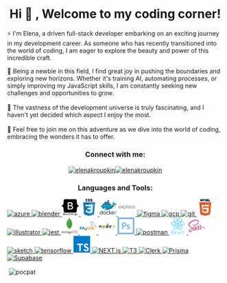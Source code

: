 <h1 align="center">Hi 👋 , Welcome to my coding corner! </h1>

⚡  I'm Elena, a driven full-stack developer embarking on an exciting journey in my development career. As someone who has recently transitioned into the world of coding, I am eager to explore the beauty and power of this incredible craft.<br>

🌱  Being a newbie in this field, I find great joy in pushing the boundaries and exploring new horizons. Whether it's training AI, automating processes, or simply improving my JavaScript skills, I am constantly seeking new challenges and opportunities to grow. <br><br>
🔭  The vastness of the development universe is truly fascinating, and I haven't yet decided which aspect I enjoy the most.<br><br>
👯  Feel free to join me on this adventure as we dive into the world of coding, embracing the wonders it has to offer.


<h3 align="center">Connect with me:</h3>
<p align="center" style="display: flex; justify-content: center;">
  <a href="https://linkedin.com/in/elenakroupkin" target="blank">
    <img align="center" src="https://raw.githubusercontent.com/rahuldkjain/github-profile-readme-generator/master/src/images/icons/Social/linked-in-alt.svg" alt="elenakroupkin" height="30" width="40" />
  </a>
  <a href="https://instagram.com/elenakroupkin" target="blank">
    <img align="center" src="https://raw.githubusercontent.com/rahuldkjain/github-profile-readme-generator/master/src/images/icons/Social/instagram.svg" alt="elenakroupkin" height="30" width="40" />
  </a>
</p>


<h3 align="center">Languages and Tools:</h3>
<p align="left"> <a href="https://azure.microsoft.com/en-in/" target="_blank" rel="noreferrer"> <img src="https://www.vectorlogo.zone/logos/microsoft_azure/microsoft_azure-icon.svg" alt="azure" width="40" height="40"/> </a> <a href="https://www.blender.org/" target="_blank" rel="noreferrer"> <img src="https://download.blender.org/branding/community/blender_community_badge_white.svg" alt="blender" width="40" height="40"/> </a> <a href="https://getbootstrap.com" target="_blank" rel="noreferrer"> <img src="https://raw.githubusercontent.com/devicons/devicon/master/icons/bootstrap/bootstrap-plain-wordmark.svg" alt="bootstrap" width="40" height="40"/> </a> <a href="https://www.w3schools.com/css/" target="_blank" rel="noreferrer"> <img src="https://raw.githubusercontent.com/devicons/devicon/master/icons/css3/css3-original-wordmark.svg" alt="css3" width="40" height="40"/> </a> <a href="https://www.docker.com/" target="_blank" rel="noreferrer"> <img src="https://raw.githubusercontent.com/devicons/devicon/master/icons/docker/docker-original-wordmark.svg" alt="docker" width="40" height="40"/> </a> <a href="https://expressjs.com" target="_blank" rel="noreferrer"> <img src="https://raw.githubusercontent.com/devicons/devicon/master/icons/express/express-original-wordmark.svg" alt="express" width="40" height="40"/> </a> <a href="https://www.figma.com/" target="_blank" rel="noreferrer"> <img src="https://www.vectorlogo.zone/logos/figma/figma-icon.svg" alt="figma" width="40" height="40"/> </a> <a href="https://cloud.google.com" target="_blank" rel="noreferrer"> <img src="https://www.vectorlogo.zone/logos/google_cloud/google_cloud-icon.svg" alt="gcp" width="40" height="40"/> </a> <a href="https://git-scm.com/" target="_blank" rel="noreferrer"> <img src="https://www.vectorlogo.zone/logos/git-scm/git-scm-icon.svg" alt="git" width="40" height="40"/> </a> <a href="https://www.w3.org/html/" target="_blank" rel="noreferrer"> <img src="https://raw.githubusercontent.com/devicons/devicon/master/icons/html5/html5-original-wordmark.svg" alt="html5" width="40" height="40"/> </a> <a href="https://www.adobe.com/in/products/illustrator.html" target="_blank" rel="noreferrer"> <img src="https://www.vectorlogo.zone/logos/adobe_illustrator/adobe_illustrator-icon.svg" alt="illustrator" width="40" height="40"/> </a> <a href="https://jestjs.io" target="_blank" rel="noreferrer"> <img src="https://www.vectorlogo.zone/logos/jestjsio/jestjsio-icon.svg" alt="jest" width="40" height="40"/> </a> <a href="https://www.mongodb.com/" target="_blank" rel="noreferrer"> <img src="https://raw.githubusercontent.com/devicons/devicon/master/icons/mongodb/mongodb-original-wordmark.svg" alt="mongodb" width="40" height="40"/> </a> <a href="https://www.mysql.com/" target="_blank" rel="noreferrer"> <img src="https://raw.githubusercontent.com/devicons/devicon/master/icons/mysql/mysql-original-wordmark.svg" alt="mysql" width="40" height="40"/> </a> <a href="https://nodejs.org" target="_blank" rel="noreferrer"> <img src="https://raw.githubusercontent.com/devicons/devicon/master/icons/nodejs/nodejs-original-wordmark.svg" alt="nodejs" width="40" height="40"/> </a> <a href="https://www.photoshop.com/en" target="_blank" rel="noreferrer"> <img src="https://raw.githubusercontent.com/devicons/devicon/master/icons/photoshop/photoshop-line.svg" alt="photoshop" width="40" height="40"/> </a> <a href="https://postman.com" target="_blank" rel="noreferrer"> <img src="https://www.vectorlogo.zone/logos/getpostman/getpostman-icon.svg" alt="postman" width="40" height="40"/> </a> <a href="https://reactjs.org/" target="_blank" rel="noreferrer"> <img src="https://raw.githubusercontent.com/devicons/devicon/master/icons/react/react-original-wordmark.svg" alt="react" width="40" height="40"/> </a>  <a href="https://sass-lang.com" target="_blank" rel="noreferrer"> <img src="https://raw.githubusercontent.com/devicons/devicon/master/icons/sass/sass-original.svg" alt="sass" width="40" height="40"/> </a> <a href="https://www.sketch.com/" target="_blank" rel="noreferrer"> <img src="https://www.vectorlogo.zone/logos/sketchapp/sketchapp-icon.svg" alt="sketch" width="40" height="40"/> </a> <a href="https://www.tensorflow.org" target="_blank" rel="noreferrer"> <img src="https://www.vectorlogo.zone/logos/tensorflow/tensorflow-icon.svg" alt="tensorflow" width="40" height="40"/> </a> <a href="https://www.typescriptlang.org/" target="_blank" rel="noreferrer"> <img src="https://raw.githubusercontent.com/devicons/devicon/master/icons/typescript/typescript-original.svg" alt="typescript" width="40" height="40"/> </a>  
 <a href="https://nextjs.org/" target="_blank" rel="noreferrer">
    <img src="URL-TO-NEXTJS-ICON" alt="NEXT.js" width="40" height="40" />
  </a>

  <!-- T3 Icon -->
  <a href="URL-TO-T3-WEBSITE" target="_blank" rel="noreferrer">
    <img src="URL-TO-T3-ICON" alt="T3" width="40" height="40" />
  </a>

  <!-- Clerk Icon -->
  <a href="https://clerk.dev/" target="_blank" rel="noreferrer">
    <img src="URL-TO-CLERK-ICON" alt="Clerk" width="40" height="40" />
  </a>

  <!-- Prisma Icon -->
  <a href="https://www.prisma.io/" target="_blank" rel="noreferrer">
    <img src="URL-TO-PRISMA-ICON" alt="Prisma" width="40" height="40" />
  </a>

  <!-- Supabase Icon -->
  <a href="https://supabase.io/" target="_blank" rel="noreferrer">
    <img src="URL-TO-SUPABASE-ICON" alt="Supabase" width="40" height="40" />
  </a>


</p>

<p>&nbsp;<img align="center" src="https://github-readme-stats.vercel.app/api?username=pocpat&show_icons=true&locale=en" alt="pocpat" /></p>
